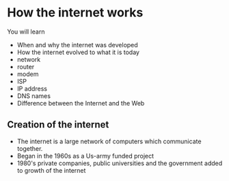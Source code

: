 # How the internet works 
You will learn 
- When and why the internet was developed
- How the internet evolved to what it is today
- network
- router
- modem
- ISP
- IP address
- DNS names
- Difference between the Internet and the Web

## Creation of the internet
- The internet is a large network of computers which communicate together.
- Began in the 1960s as a Us-army funded project
- 1980's private companies, public universities and the government added to growth of the internet
